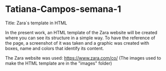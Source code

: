 # Tatiana-Campos-semana-1

Title: Zara´s template in HTML

In the present work, an HTML template of the Zara website will be created where you can see its structure in a simple way. To have the reference of the page, a screenshot of it was taken and a graphic was created with boxes, name and colors that identify its content.

The Zara website was used: https://www.zara.com/co/ (The images used to make the HTML template are in the "images" folder)


